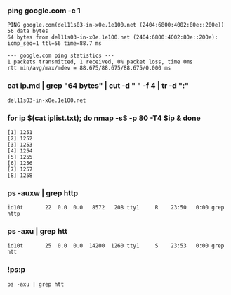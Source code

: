 ### ping google.com -c 1
```
PING google.com(del11s03-in-x0e.1e100.net (2404:6800:4002:80e::200e)) 56 data bytes
64 bytes from del11s03-in-x0e.1e100.net (2404:6800:4002:80e::200e): icmp_seq=1 ttl=56 time=88.7 ms

--- google.com ping statistics ---
1 packets transmitted, 1 received, 0% packet loss, time 0ms
rtt min/avg/max/mdev = 88.675/88.675/88.675/0.000 ms
```

### cat ip.md | grep "64 bytes" | cut -d " " -f 4 | tr -d ":" 
```
del11s03-in-x0e.1e100.net
```

### for ip $(cat iplist.txt); do nmap -sS -p 80 -T4 $ip & done
```
[1] 1251
[2] 1252
[3] 1253
[4] 1254
[5] 1255
[6] 1256
[7] 1257
[8] 1258
```

### ps -auxw | grep http 

```
id10t       22  0.0  0.0   8572   208 tty1     R    23:50   0:00 grep http
```

### ps -axu | grep htt

```
id10t       25  0.0  0.0  14200  1260 tty1     S    23:53   0:00 grep htt 
```

### !ps:p
```
ps -axu | grep htt
```





































